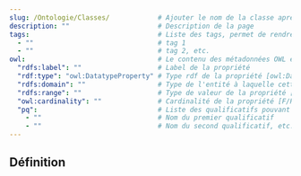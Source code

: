```yaml
---
slug: /Ontologie/Classes/            # Ajouter le nom de la classe après le dernier slash.
description: ""                      # Description de la page
tags:                                # Liste des tags, permet de rendre accessible la page de la propriété depuis l'indexe thématique
  - ""                               # tag 1
  - ""                               # tag 2, etc.
owl:                                 # Le contenu des métadonnées OWL est utilisé par la balise <OntologyTable>
  "rdfs:label": ""                   # Label de la propriété
  "rdf:type": "owl:DatatypeProperty" # Type rdf de la propriété [owl:DatatypeProperty ou owl:ObjectProperty]
  "rdfs:domain": ""                  # Type de l'entité à laquelle cette propriété est ratachée
  "rdfs:range": ""                   # Type de valeur de la propriété [type xsd ou nom de l'entité]
  "owl:cardinality": ""              # Cardinalité de la propriété [F/R, F/NR , O/R, O/NR]
  "pq":                              # Liste des qualificatifs pouvant être utilisés pour la propriété
    - ""                             # Nom du premier qualificatif
    - ""                             # Nom du second qualificatif, etc.
---
```


<OntologyTable frontMatter={frontMatter}/>

## Définition


